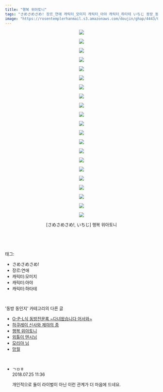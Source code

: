```yaml
---
title: "행복 위아토니"
tags: "さめさめさめ! 장르_연애 캐릭터_모미지 캐릭터_아야 캐릭터_하타테 いちじ 동방_동인지"
image: "https://rosentemplerhanmail.s3.amazonaws.com/doujin/ghap/4443/001.jpg"
---
```

<div class="article">
<p style="text-align: center; clear: none; float: none;"><img src="{{ site.imgserver11 }}/ghap/4443/001.jpg"/></p>
<p style="text-align: center; clear: none; float: none;"><img src="{{ site.imgserver11 }}/ghap/4443/002.jpg"/></p>
<p style="text-align: center; clear: none; float: none;"><img src="{{ site.imgserver11 }}/ghap/4443/003.jpg"/></p>
<p style="text-align: center; clear: none; float: none;"><img src="{{ site.imgserver11 }}/ghap/4443/004.jpg"/></p>
<p style="text-align: center; clear: none; float: none;"><img src="{{ site.imgserver11 }}/ghap/4443/005.jpg"/></p>
<p style="text-align: center; clear: none; float: none;"><img src="{{ site.imgserver11 }}/ghap/4443/006.jpg"/></p>
<p style="text-align: center; clear: none; float: none;"><img src="{{ site.imgserver11 }}/ghap/4443/007.jpg"/></p>
<p style="text-align: center; clear: none; float: none;"><img src="{{ site.imgserver11 }}/ghap/4443/008.jpg"/></p>
<p style="text-align: center; clear: none; float: none;"><img src="{{ site.imgserver11 }}/ghap/4443/009.jpg"/></p>
<p style="text-align: center; clear: none; float: none;"><img src="{{ site.imgserver11 }}/ghap/4443/010.jpg"/></p>
<p style="text-align: center; clear: none; float: none;"><img src="{{ site.imgserver11 }}/ghap/4443/011.jpg"/></p>
<p style="text-align: center; clear: none; float: none;"><img src="{{ site.imgserver11 }}/ghap/4443/012.jpg"/></p>
<p style="text-align: center; clear: none; float: none;"><img src="{{ site.imgserver11 }}/ghap/4443/013.jpg"/></p>
<p style="text-align: center; clear: none; float: none;"><img src="{{ site.imgserver11 }}/ghap/4443/014.jpg"/></p>
<p style="text-align: center; clear: none; float: none;"><img src="{{ site.imgserver11 }}/ghap/4443/015.jpg"/></p>
<p style="text-align: center; clear: none; float: none;"><img src="{{ site.imgserver11 }}/ghap/4443/016.jpg"/></p>
<p style="text-align: center; clear: none; float: none;"><img src="{{ site.imgserver11 }}/ghap/4443/017.jpg"/></p>
<p style="text-align: center; clear: none; float: none;"><img src="{{ site.imgserver11 }}/ghap/4443/018.jpg"/></p>
<p style="text-align: center; clear: none; float: none;"><img src="{{ site.imgserver11 }}/ghap/4443/019.jpg"/></p>
<p style="text-align: center; clear: none; float: none;"><img src="{{ site.imgserver11 }}/ghap/4443/020.jpg"/></p>
<p style="text-align: center; clear: none; float: none;"><img src="{{ site.imgserver11 }}/ghap/4443/021.jpg"/></p>
<p style="text-align: center; clear: none; float: none;">[さめさめさめ!, いちじ] 행복 위아토니</p>
<p><br/></p>
</div><br/>
<div class="tagTrail">
<p>태그: </p>
<ul>
<li>さめさめさめ!</li>
<li>장르:연애</li>
<li>캐릭터:모미지</li>
<li>캐릭터:아야</li>
<li>캐릭터:하타테</li>
</ul>
</div><br/>
<div class="another">
<p>'동방 동인지' 카테고리의 다른 글</p>
<ul>
<li><a href="/ghap_4445">O-P-L식 동방전문록 ~다녀왔습니다 어서와~</a></li>
<li><a href="/ghap_4444">하쿠레이 신사와 제야의 종</a></li>
<li><a href="/ghap_4443">행복 위아토니</a></li>
<li><a href="/ghap_4442">외톨이 텐시님</a></li>
<li><a href="/ghap_4397">모리야 님</a></li>
<li><a href="/ghap_4441">망월</a></li>
</ul>
</div><br/>
<div class="cb_module cb_fluid">
<div class="cb_wrt cb_profile">
<div class="comment">
<ul>
<li class="cb_thumb_off" id="comment15293356">
<div class="cb_comment_area">
<div class="cb_info_area">
<div class="cb_section">
<span class="cb_nick_name">ㄱㅁㅎ</span>
</div>
<div class="cb_section">
<span class="cb_date">2018.07.25 11:36 </span>
</div>
</div>
<div class="cb_dsc_comment">
<p class="cb_dsc">
											개인적으로 둘이 라이벌이 아닌 이런 관계가 더 마음에 드네요.
										</p>
</div>
</div></li>
</ul>
</div>
</div><!-- commentList close -->
</div><br/>
